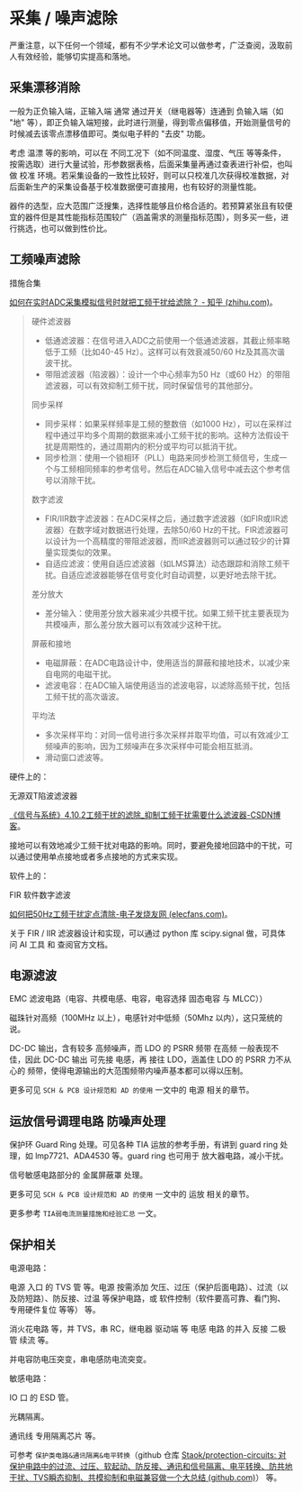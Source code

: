 # 采集 / 噪声滤除



严重注意，以下任何一个领域，都有不少学术论文可以做参考，广泛查阅，汲取前人有效经验，能够切实提高和落地。



## 采集漂移消除



一般为正负输入端，正输入端 通常 通过开关（继电器等）连通到 负输入端（如 "地" 等），即正负输入端短接，此时进行测量，得到零点偏移值，开始测量信号的时候减去该零点漂移值即可。类似电子秤的 "去皮" 功能。



考虑 温漂 等的影响，可以在 不同工况下（如不同温度、湿度、气压 等等条件，按需选取）进行大量试验，形参数据表格，后面采集量再通过查表进行补偿，也叫做 校准 环境。若采集设备的一致性比较好，则可以只校准几次获得校准数据，对后面新生产的采集设备基于校准数据便可直接用，也有较好的测量性能。



器件的选型，应大范围广泛搜集，选择性能够且价格合适的。若预算紧张且有较便宜的器件但是其性能指标范围较广（涵盖需求的测量指标范围），则多买一些，进行挑选，也可以做到性价比。



## 工频噪声滤除



措施合集

[如何在实时ADC采集模拟信号时就把工频干扰给滤除？ - 知乎 (zhihu.com)](https://www.zhihu.com/question/660169032/answer/3597491945)。

> 硬件滤波器
>
> - 低通滤波器：在信号进入ADC之前使用一个低通滤波器，其截止频率略低于工频（比如40-45 Hz）。这样可以有效衰减50/60 Hz及其高次谐波干扰。
> - 带阻滤波器（陷波器）：设计一个中心频率为50 Hz（或60 Hz）的带阻滤波器，可以有效抑制工频干扰，同时保留信号的其他部分。
>
> 同步采样
>
> - 同步采样：如果采样频率是工频的整数倍（如1000 Hz），可以在采样过程中通过平均多个周期的数据来减小工频干扰的影响。这种方法假设干扰是周期性的，通过周期内的积分或平均可以抵消干扰。
> - 同步检测：使用一个锁相环（PLL）电路来同步检测工频信号，生成一个与工频相同频率的参考信号。然后在ADC输入信号中减去这个参考信号以消除干扰。
>
> 数字滤波
>
> - FIR/IIR数字滤波器：在ADC采样之后，通过数字滤波器（如FIR或IIR滤波器）在数字域对数据进行处理，去除50/60 Hz的干扰。FIR滤波器可以设计为一个高精度的带阻滤波器，而IIR滤波器则可以通过较少的计算量实现类似的效果。
> - 自适应滤波：使用自适应滤波器（如LMS算法）动态跟踪和消除工频干扰。自适应滤波器能够在信号变化时自动调整，以更好地去除干扰。
>
> 差分放大
>
> - 差分输入：使用差分放大器来减少共模干扰。如果工频干扰主要表现为共模噪声，那么差分放大器可以有效减少这种干扰。
>
> 屏蔽和接地
>
> - 电磁屏蔽：在ADC电路设计中，使用适当的屏蔽和接地技术，以减少来自电网的电磁干扰。
> - 滤波电容：在ADC输入端使用适当的滤波电容，以滤除高频干扰，包括工频干扰的高次谐波。
>
> 平均法
>
> - 多次采样平均：对同一信号进行多次采样并取平均值，可以有效减少工频噪声的影响，因为工频噪声在多次采样中可能会相互抵消。
> - 滑动窗口滤波等。



硬件上的：

无源双T陷波滤波器

[《信号与系统》4.10.2工频干扰的滤除_抑制工频干扰需要什么滤波器-CSDN博客](https://blog.csdn.net/qq_32589131/article/details/105614591)。

接地可以有效地减少工频干扰对电路的影响。同时，要避免接地回路中的干扰，可以通过使用单点接地或者多点接地的方式来实现。



软件上的：

FIR 软件数字滤波

[如何把50Hz工频干扰定点清除-电子发烧友网 (elecfans.com)](https://www.elecfans.com/d/2096500.html)。

关于 FIR / IIR 滤波器设计和实现，可以通过 python 库 scipy.signal 做，可具体问 AI 工具 和 查阅官方文档。



## 电源滤波



EMC 滤波电路（电容、共模电感、电容，电容选择 固态电容 与 MLCC））



磁珠针对高频（100MHz 以上），电感针对中低频（50Mhz 以内），这只笼统的说。

DC-DC 输出，含有较多 高频噪声，而 LDO 的 PSRR 频带 在高频 一般表现不佳，因此 DC-DC 输出 可先接 电感，再 接往 LDO，涵盖住 LDO 的 PSRR 力不从心的 频带，使得电源输出的大范围频带内噪声基本都可以得以压制。



更多可见 `SCH & PCB 设计规范和 AD 的使用` 一文中的 电源 相关的章节。



## 运放信号调理电路 防噪声处理



保护环 Guard Ring 处理。可见各种 TIA 运放的参考手册，有讲到 guard ring 处理，如 lmp7721、ADA4530 等。guard ring 也可用于 放大器电路，减小干扰。

信号敏感电路部分的 金属屏蔽罩 处理。



更多可见 `SCH & PCB 设计规范和 AD 的使用` 一文中的 运放 相关的章节。

更多参考 `TIA弱电流测量措施和经验汇总` 一文。



## 保护相关



电源电路：

电源 入口 的 TVS 管 等。电源 按需添加 欠压、过压（保护后面电路）、过流（以及防短路）、防反接、过温 等保护电路，或 软件控制（软件要高可靠、看门狗、专用硬件复位 等等） 等。

消火花电路 等，并 TVS，串 RC，继电器 驱动端 等 电感 电路 的并入 反接 二极管 续流 等。

并电容防电压突变，串电感防电流突变。



敏感电路：

IO 口 的 ESD 管。

光耦隔离。

通讯线 专用隔离芯片 等。



可参考 `保护类电路&通讯隔离&电平转换`（github 仓库 [Staok/protection-circuits: 对保护电路中的过流、过压、软起动、防反接、通讯和信号隔离、电平转换、防共地干扰、TVS瞬态抑制、共模抑制和电磁兼容做一个大总结 (github.com)](https://github.com/Staok/protection-circuits)） 等。
